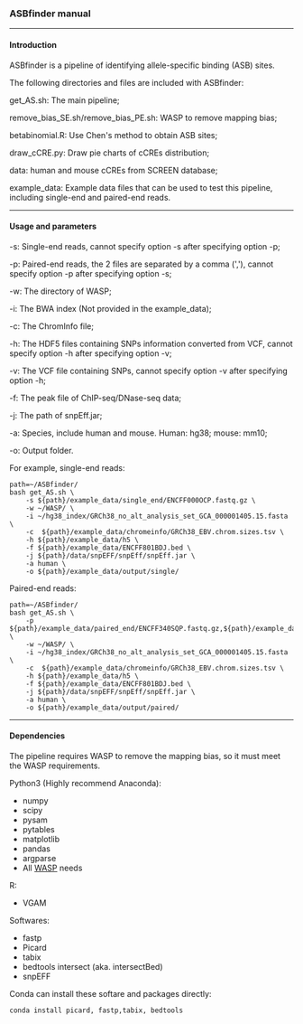 ### **ASBfinder manual**

---

#### Introduction

ASBfinder is a pipeline of identifying allele-specific binding (ASB) sites.

The following directories and files are included with ASBfinder:

get_AS.sh: The main pipeline;

remove_bias_SE.sh/remove_bias_PE.sh: WASP to remove mapping bias;

betabinomial.R: Use Chen's method to obtain ASB sites;

draw_cCRE.py: Draw pie charts of cCREs distribution;

data: human and mouse cCREs from SCREEN database;

example_data:  Example data files that can be used to test this pipeline, including single-end and paired-end reads.

---

#### Usage and parameters

-s: Single-end reads, cannot specify option -s after specifying option -p;

-p: Paired-end reads, the 2 files are separated by a comma (','), cannot specify option -p after specifying option -s;

-w: The directory of WASP;

-i: The BWA index (Not provided in the example_data);

-c: The ChromInfo file;

-h: The HDF5 files containing SNPs information converted from VCF, cannot specify option -h after specifying option -v;

-v: The VCF file containing SNPs, cannot specify option -v after specifying option -h;

-f: The peak file of ChIP-seq/DNase-seq data;

-j: The path of snpEff.jar;

-a: Species, include human and mouse. Human: hg38; mouse: mm10;

-o: Output folder.

For example, single-end reads:

```shell
path=~/ASBfinder/
bash get_AS.sh \
	-s ${path}/example_data/single_end/ENCFF000OCP.fastq.gz \
	-w ~/WASP/ \
	-i ~/hg38_index/GRCh38_no_alt_analysis_set_GCA_000001405.15.fasta \
	-c  ${path}/example_data/chromeinfo/GRCh38_EBV.chrom.sizes.tsv \
	-h ${path}/example_data/h5 \
	-f ${path}/example_data/ENCFF801BDJ.bed \
	-j ${path}/data/snpEFF/snpEff/snpEff.jar \
	-a human \
	-o ${path}/example_data/output/single/
```

Paired-end reads:

```shell
path=~/ASBfinder/
bash get_AS.sh \
	-p ${path}/example_data/paired_end/ENCFF340SQP.fastq.gz,${path}/example_data/paired_end/ENCFF587OVW.fastq.gz \
	-w ~/WASP/ \
	-i ~/hg38_index/GRCh38_no_alt_analysis_set_GCA_000001405.15.fasta \
	-c  ${path}/example_data/chromeinfo/GRCh38_EBV.chrom.sizes.tsv \
	-h ${path}/example_data/h5 \
	-f ${path}/example_data/ENCFF801BDJ.bed \
	-j ${path}/data/snpEFF/snpEff/snpEff.jar \
	-a human \
	-o ${path}/example_data/output/paired/
```

---

#### Dependencies

The pipeline requires WASP to remove the mapping bias, so it must meet the WASP requirements.

Python3 (Highly recommend Anaconda):

- numpy
- scipy
- pysam
- pytables
- matplotlib
- pandas
- argparse
- All [WASP](https://github.com/bmvdgeijn/WASP) needs

R:

- VGAM

Softwares:

- fastp
- Picard
- tabix
- bedtools intersect (aka. intersectBed)
- snpEFF

Conda can install these softare and packages directly:

```shell
conda install picard, fastp,tabix, bedtools
```
